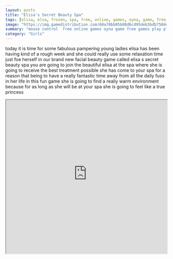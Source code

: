 ```yaml
---
layout: posts
title: "Elisa's Secret Beauty Spa"
tags: [elisa, elsa, frozen, spa, free, online, games, oyna, game, free, games, play, play, games]
image: "https://img.gamedistribution.com/60a70bb05b08d6cd95deb3bdb750dce8.jpg"
summary: "mouse control  free online games oyna game free games play play games"
category: "Girls"
---
```


today it is time for some fabulous pampering young ladies elisa has been having kind of a rough week and she could really use some relaxation time just foe herself in our brand new facial beauty game called elisa s secret beauty spa you are going to join the beautiful elisa at the spa where she is going to receive the best treatment possible she has come to your spa for a reason that being to have a really fantastic time away from all the daily fuss in her life in this fun game she is going to find a really warm environment because for as long as she will be at your spa she is going to feel like a true princess

<iframe width="100%" height="480px;" src="https://flash.gamedistribution.com?game=60a70bb05b08d6cd95deb3bdb750dce8"></iframe>